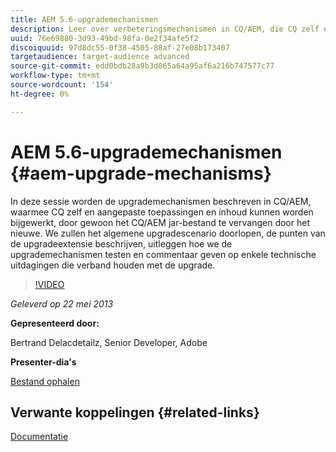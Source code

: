 ```yaml
---
title: AEM 5.6-upgrademechanismen
description: Leer over verbeteringsmechanismen in CQ/AEM, die CQ zelf evenals douanetoepassingen en inhoud, door het CQ/AEM jar dossier met nieuwe te vervangen toestaat. We zullen het algemene upgradescenario doorlopen, de punten van de upgradeextensie beschrijven, uitleggen hoe we de upgrademechanismen testen en commentaar geven op enkele technische uitdagingen die verband houden met de upgrade.
uuid: 76e69880-3d93-49bd-98fa-0e2f34afe5f2
discoiquuid: 97d8dc55-0f38-4505-88af-27e08b173407
targetaudience: target-audience advanced
source-git-commit: edd0bdb28a9b3d065a64a95af6a216b747577c77
workflow-type: tm+mt
source-wordcount: '154'
ht-degree: 0%

---
```


# AEM 5.6-upgrademechanismen {#aem-upgrade-mechanisms}

In deze sessie worden de upgrademechanismen beschreven in CQ/AEM, waarmee CQ zelf en aangepaste toepassingen en inhoud kunnen worden bijgewerkt, door gewoon het CQ/AEM jar-bestand te vervangen door het nieuwe. We zullen het algemene upgradescenario doorlopen, de punten van de upgradeextensie beschrijven, uitleggen hoe we de upgrademechanismen testen en commentaar geven op enkele technische uitdagingen die verband houden met de upgrade.

>[!VIDEO](https://video.tv.adobe.com/v/19576/?quality=9)

*Geleverd op 22 mei 2013*

**Gepresenteerd door:**

Bertrand Delacdetailz, Senior Developer, Adobe

**Presenter-dia&#39;s**

[Bestand ophalen](assets/cqgems-bdelacretaz-cq-upgrades-2013-05-22.pdf)

## Verwante koppelingen {#related-links}

[Documentatie](http://docs.adobe.com/docs/en/cq/current/deploying/upgrading.html)

<!--
[Get back to the Overview](https://helpx.adobe.com/experience-manager/kt/eseminars/gems/aem-index.html)
-->

